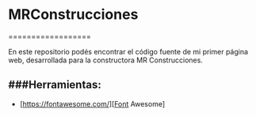 # MRConstrucciones
==================

En este repositorio podés encontrar el código fuente de mi primer página web, desarrollada para la constructora MR Construcciones.

###Herramientas:
----------------
- [https://fontawesome.com/][Font Awesome]

